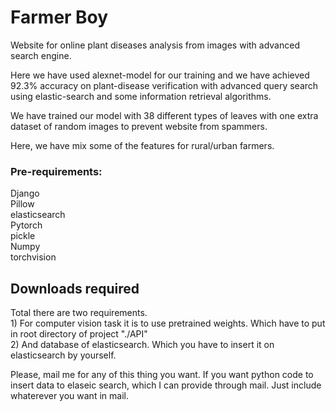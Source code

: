 # Farmer Boy
Website for online plant diseases analysis from images with advanced search engine.

Here we have used alexnet-model for our training and we have achieved 92.3% accuracy on plant-disease verification with advanced query search
 using elastic-search and some information retrieval algorithms.
 
 We have trained our model with 38 different types of leaves with one extra dataset of random images to prevent website from spammers.
 
 Here, we have mix some of the features for rural/urban farmers.
 
 
<h3>Pre-requirements:</h3>
 Django <br>
 Pillow <br>
 elasticsearch <br>
 Pytorch <br>
 pickle <br>
 Numpy <br>
 torchvision <br>
 
 <h2> Downloads required </h2>
 Total there are two requirements.<br>
 1) For computer vision task it is to use pretrained weights. Which have to put in root directory of project "./API"
 <br>2) And database of elasticsearch. Which you have to insert it on elasticsearch by yourself.
 
 Please, mail me for any of this thing you want. If you want python code to insert data to elaseic search, which I can provide through mail. Just include whaterever you want in mail.

